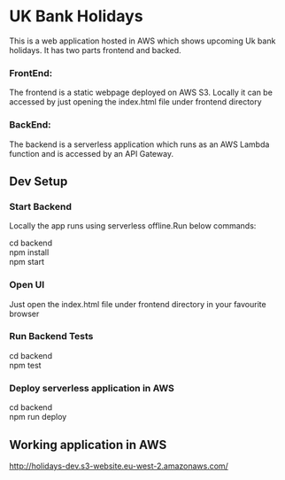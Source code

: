 # UK Bank Holidays

This is a web application hosted in AWS which shows upcoming Uk bank holidays. It has two parts frontend and backed.
###  FrontEnd: 
The frontend is a static webpage deployed on AWS S3. 
Locally it can be accessed by just opening the index.html file under frontend directory

###  BackEnd: 
The backend is a serverless application which runs as an AWS Lambda function and is accessed by an API Gateway.

## Dev Setup

### Start Backend
Locally the app runs using serverless offline.Run below commands:    

cd backend   
npm install   
npm start

### Open UI
Just open the index.html file under frontend directory in your favourite browser 

### Run Backend Tests
cd backend   
npm test   

### Deploy serverless application in AWS
cd backend   
npm run deploy   


## Working application in AWS
http://holidays-dev.s3-website.eu-west-2.amazonaws.com/
